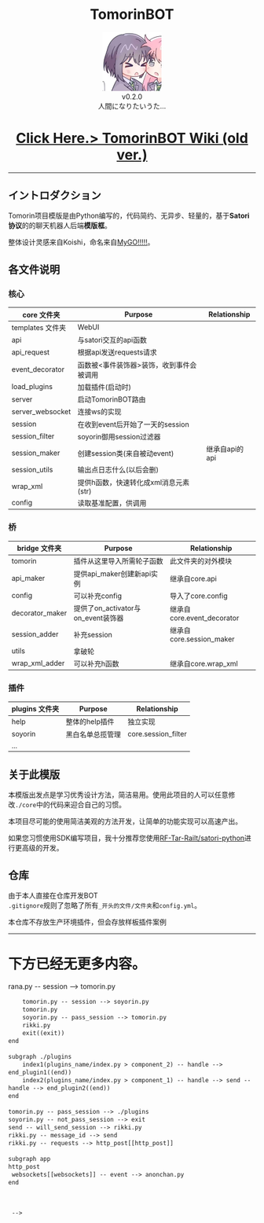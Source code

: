 


<h1 align="center"> TomorinBOT  </h1>


<div align="center"> <img src="./logo.jpg" width="120"/> </div>
<div align="center">v0.2.0</div>
<div align="center">  人間になりたいうた...
</div>




<h1 align="center">
  <a href="https://github.com/kumoSleeping/TomorinBot/wiki"> Click Here.> TomorinBOT Wiki (old ver.)</a>
</h1>

***
## イントロダクション




Tomorin项目模版是由Python编写的，代码简约、无异步、轻量的，基于**Satori协议**的的聊天机器人后端**模版框**。   

整体设计灵感来自Koishi，命名来自[MyGO!!!!!](https://zh.moegirl.org.cn/MyGO!!!!!)。




<!-- ## フロントエンドサポート


| 前端                  | 可用性 |
|:----------------------|:-------:|
| [koishi-plugin-server]()  | ✅     |
| [go-satori-server]()        | 🫓     |
| [satori.js]()              | 🫓     |
| chronocat             | 🏃     |
| lagrange-satori        | 🏃     |

可以用支持Satori协议的服务连接本项目。 -->



<!-- | 功能                  | 说明 |
|:----------------------|:-------:|
| [ws多例连接](https://github.com/kumoSleeping/TomorinBot/wiki/1.%E4%BD%BF%E7%94%A8)  |      |
| [ws自动重连](https://github.com/kumoSleeping/TomorinBot/wiki/1.%E4%BD%BF%E7%94%A8)  |      |
| [webhook基础连接](https://github.com/kumoSleeping/TomorinBot/wiki/1.%E4%BD%BF%E7%94%A8)   | 利用flask的debug启用dev    |
| [混合连接模式](https://github.com/kumoSleeping/TomorinBot/wiki/1.%E4%BD%BF%E7%94%A8)   | 用于无公网启用dev     |
| [插件包系统](https://github.com/kumoSleeping/TomorinBot/wiki/2.%E5%AE%9E%E7%8E%B0%E5%8A%9F%E8%83%BD)             |      |
| [插件包内组件系统](https://github.com/kumoSleeping/TomorinBot/wiki/2.%E5%AE%9E%E7%8E%B0%E5%8A%9F%E8%83%BD)      |      |
| [help系统]()      |      |
| [黑白名单 组件管理]()      |      |
| [h函数快捷包装元素](https://github.com/kumoSleeping/TomorinBot/wiki/%E6%B6%88%E6%81%AF%E5%85%83%E7%B4%A0)     |     |
| [session抽象](https://github.com/kumoSleeping/TomorinBot/wiki/Session)     |     |
| [bot抽象](https://github.com/kumoSleeping/TomorinBot/wiki/Bot)     |     |
| [send与call_api]()     |     | -->

## 各文件说明


### 核心

| core 文件夹              | Purpose | Relationship |
|--------------------|---------|--------------|
| templates 文件夹         |    WebUI     |              |
| api             |    与satori交互的api函数     |              |
| api_request     |     根据api发送requests请求    |              |
| event_decorator |     函数被<事件装饰器>装饰，收到事件会被调用    |              |
| load_plugins    |    加载插件(启动时)     |              |
| server          |     启动TomorinBOT路由    |              |
| server_websocket|    连接ws的实现     |              |
| session         |    在收到event后开始了一天的session     |              |
| session_filter  |    soyorin御用session过滤器     |              |
| session_maker   |   创建session类(来自被动event)       |    继承自api的api         |
| session_utils   |   输出点日志什么(以后会删)      |              |
| wrap_xml        |    提供h函数，快速转化成xml消息元素(str)     |              |
| config          |    读取基准配置，供调用     |              |

### 桥

| bridge 文件夹         | Purpose | Relationship |
|--------------------|---------|--------------|
| tomorin         |    插件从这里导入所需轮子函数     |    此文件夹的对外模块          |
| api_maker       |    提供api_maker创建新api实例     |    继承自core.api          |
| config          |    可以补充config     |    导入了core.config          |
| decorator_maker |    提供了on_activator与on_event装饰器     |    继承自core.event_decorator          |
| session_adder   |    补充session     |    继承自core.session_maker          |
| utils           |    拿破轮     |              |
| wrap_xml_adder  |    可以补充h函数     |    继承自core.wrap_xml          |

### 插件

| plugins 文件夹           | Purpose | Relationship |
|--------------------|---------|--------------|
| help               |    整体的help插件     |       独立实现       |
| soyorin            |    黑白名单总揽管理     |      core.session_filter        |
| ...            |         |              |


## 关于此模版
本模版出发点是学习优秀设计方法，简洁易用。使用此项目的人可以任意修改`./core`中的代码来迎合自己的习惯。   

本项目尽可能的使用简洁美观的方法开发，让简单的功能实现可以高速产出。 


如果您习惯使用SDK编写项目，我十分推荐您使用[RF-Tar-Railt/satori-python](https://github.com/RF-Tar-Railt/satori-python/releases/tag/v0.4.0)进行更高级的开发。

## 仓库
由于本人直接在仓库开发BOT   
`.gitignore`规则了忽略了所有`_开头的文件/文件夹`和`config.yml`。

本仓库不存放生产环境插件，但会存放样板插件案例   


------





# 下方已经无更多内容。

<!-- 

## 機能実現    

以下的链接会跳转到[本项目的Wiki](https://github.com/kumoSleeping/TomorinBot/wiki)。

### 実行プロセス （old）

```mermaid
graph TB
    subgraph ./core
        anonchan.py -- event --> rana.py -- session --> tomorin.py
        tomorin.py -- session --> soyorin.py
        tomorin.py
        soyorin.py -- pass_session --> tomorin.py
        rikki.py
        exit((exit))
    end

    subgraph ./plugins
        index1(plugins_name/index.py > component_2) -- handle --> end_plugin1((end))
        index2(plugins_name/index.py > component_1) -- handle --> send -- handle --> end_plugin2((end))
    end

    tomorin.py -- pass_session --> ./plugins
    soyorin.py -- not_pass_session --> exit
    send -- will_send_session --> rikki.py
    rikki.py -- message_id --> send
    rikki.py -- requests --> http_post[[http_post]]

    subgraph app
    http_post
     websockets[[websockets]] -- event --> anonchan.py 
    end
```


 -->
